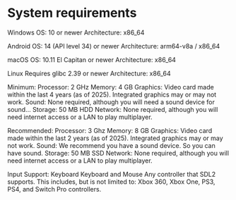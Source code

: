 # System requirements

Windows
OS: 10 or newer
Architecture: x86_64

Android
OS: 14 (API level 34) or newer
Architecture: arm64-v8a / x86_64

macOS
OS: 10.11 El Capitan or newer
Architecture: x86_64

Linux
Requires glibc 2.39 or newer
Architecture: x86_64

Minimum:
Processor: 2 GHz
Memory: 4 GB
Graphics: Video card made within the last 4 years (as of 2025). Integrated graphics may or may not work.
Sound: None required, although you will need a sound device for sound...
Storage: 50 MB HDD
Network: None required, although you will need internet access or a LAN to play multiplayer.

Recommended:
Processor: 3 Ghz
Memory: 8 GB
Graphics: Video card made within the last 2 years (as of 2025). Integrated graphics may or may not work.
Sound: We recommend you have a sound device. So you can have sound.
Storage: 50 MB SSD
Network: None required, although you will need internet access or a LAN to play multiplayer.

Input Support:
Keyboard
Keyboard and Mouse
Any controller that SDL2 supports. This includes, but is not limited to: Xbox 360, Xbox One, PS3, PS4, and Switch Pro controllers.
